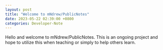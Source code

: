```yaml
---
layout: post
title: "Welcome to mNdrew/PublicNotes"
date: 2023-05-22 02:39:00 +0800
categories: Developer-Note
---
```

Hello and welcome to mNdrew/PublicNotes. This is an ongoing project and hope to utilize this when teaching or simply to help others learn.